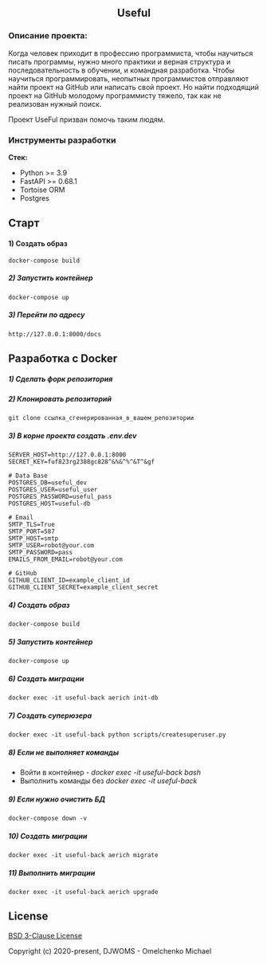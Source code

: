 <h2 align="center">Useful</h2>


### Описание проекта:
Когда человек приходит в профессию программиста, чтобы научиться писать программы, нужно 
много практики и верная структура и последовательность в обучении, и командная разработка.
Чтобы научиться программировать, неопытных программистов отправляют найти проект на GitHub или написать свой проект. Но найти подходящий проект на GitHub молодому программисту тяжело, так как не реализован нужный поиск. 

Проект UseFul призван помочь таким людям.

### Инструменты разработки

**Стек:**
- Python >= 3.9
- FastAPI >= 0.68.1
- Tortoise ORM
- Postgres

## Старт

#### 1) Создать образ

    docker-compose build

##### 2) Запустить контейнер

    docker-compose up
    
##### 3) Перейти по адресу

    http://127.0.0.1:8000/docs

## Разработка с Docker

##### 1) Сделать форк репозитория

##### 2) Клонировать репозиторий

    git clone ссылка_сгенерированная_в_вашем_репозитории

##### 3) В корне проекта создать .env.dev

    SERVER_HOST=http://127.0.0.1:8000
    SECRET_KEY=fuf823rg2388gc828^&%&^%^&T^&gf

    # Data Base
    POSTGRES_DB=useful_dev
    POSTGRES_USER=useful_user
    POSTGRES_PASSWORD=useful_pass
    POSTGRES_HOST=useful-db
    
    # Email
    SMTP_TLS=True
    SMTP_PORT=587
    SMTP_HOST=smtp
    SMTP_USER=robot@your.com
    SMTP_PASSWORD=pass
    EMAILS_FROM_EMAIL=robot@your.com

    # GitHub 
    GITHUB_CLIENT_ID=example_client_id
    GITHUB_CLIENT_SECRET=example_client_secret


##### 4) Создать образ

    docker-compose build

##### 5) Запустить контейнер

    docker-compose up
    
##### 6) Создать миграции

    docker exec -it useful-back aerich init-db
    
##### 7) Создать суперюзера

    docker exec -it useful-back python scripts/createsuperuser.py

##### 8) Если не выполняет команды

- Войти в контейнер - _docker exec -it useful-back bash_
- Выполнить команды без _docker exec -it useful-back_ 
                                                        
##### 9) Если нужно очистить БД

    docker-compose down -v
 
##### 10) Создать миграции

    docker exec -it useful-back aerich migrate
 
##### 11) Выполнить миграции

    docker exec -it useful-back aerich upgrade
 
 
## License

[BSD 3-Clause License](https://opensource.org/licenses/BSD-3-Clause)

Copyright (c) 2020-present, DJWOMS - Omelchenko Michael
